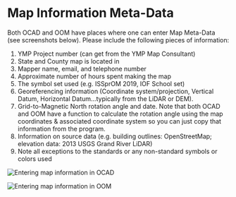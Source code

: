 # Map Information Meta-Data

Both OCAD and OOM have places where one can enter Map Meta-Data \(see screenshots below\). Please include the following pieces of information:

1. YMP Project number \(can get from the YMP Map Consultant\)
2. State and County map is located in
3. Mapper name, email, and telephone number
4. Approximate number of hours spent making the map
5. The symbol set used \(e.g. ISSprOM 2019, IOF School set\)
6. Georeferencing information \(Coordinate system/projection, Vertical Datum, Horizontal Datum…typically from the LiDAR or DEM\).
7. Grid-to-Magnetic North rotation angle and date. Note that both OCAD and OOM have a function to calculate the rotation angle using the map coordinates & associated coordinate system so you can just copy that information from the program. 
8. Information on source data \(e.g. building outlines: OpenStreetMap; elevation data: 2013 USGS Grand River LiDAR\)
9. Note all exceptions to the standards or any non-standard symbols or colors used

![Entering map information in OCAD](https://lh3.googleusercontent.com/mefK-kkJwH-oXmD3MUFjnW3OTtzBCJLawgHRXVzf3g5WmnvEzdFGLopiz_EMbgLK2MnTf_rrTueqpXBm7ULAJqeiXgdV2wJI8po0vyS226dnKVwoIeC-moTaYEVKXH4OSBOgU5aN)



![Entering map information in OOM](https://lh6.googleusercontent.com/BX6f3XifEIP4rdNvj_qQ0MyeLd0I4FayqbBXNdGa8eklGATuQw23yKuRj95_MiItzaARuvPEKbkzz-NCOVjApNDdNkPqNkZogwVAKraIiTz0I8JIjLSVuw8sb-6jLvMiMEpRiYsP)

